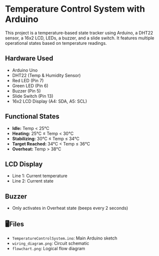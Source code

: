 # Temperature Control System with Arduino

This project is a temperature-based state tracker using Arduino, a DHT22 sensor, a 16x2 LCD, LEDs, a buzzer, and a slide switch. It features multiple operational states based on temperature readings.

## Hardware Used
- Arduino Uno
- DHT22 (Temp & Humidity Sensor)
- Red LED (Pin 7)
- Green LED (Pin 6)
- Buzzer (Pin 5)
- Slide Switch (Pin 13)
- 16x2 LCD Display (A4: SDA, A5: SCL)

## Functional States
- **Idle:** Temp < 25°C
- **Heating:** 25°C ≤ Temp < 30°C
- **Stabilizing:** 30°C ≤ Temp ≤ 34°C
- **Target Reached:** 34°C < Temp ≤ 36°C
- **Overheat:** Temp > 38°C

## LCD Display
- Line 1: Current temperature
- Line 2: Current state

## Buzzer
- Only activates in Overheat state (beeps every 2 seconds)

## 🖥Files
- `TemperatureControlSystem.ino`: Main Arduino sketch
- `wiring_diagram.png`: Circuit schematic
- `flowchart.png`: Logical flow diagram
